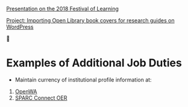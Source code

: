 [Presentation on the 2018 Festival of Learning](https://whatlibrarian.github.io/Presentations/fol18)

[Project: Importing Open Library book covers for research guides on WordPress](https://whatlibrarian.github.io/docs/booklist.html)

:purple_heart:


# Examples of Additional Job Duties
- Maintain currency of institutional profile information at:
1. [OpenWA](http://www.openwa.org/whatcom-community-college/)
2. [SPARC Connect OER](https://connect.sparcopen.org/directory/58a89070-0b83-453e-a45d-65d5231537c4/)

